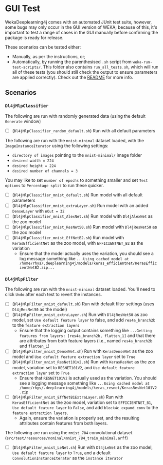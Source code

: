 # GUI Test

WekaDeeplearning4j comes with an automated JUnit test suite, however, some bugs may only occur in the GUI version of
WEKA; because of this, it's important to test a range of cases in the GUI manually before confirming the package is
ready for release.

These scenarios can be tested either:

- Manually, as per the instructions, or;
- Automatically, by running the parenthesised `.sh` script from `weka-run-test-scripts/`. This folder also
  contains `run_all_tests.sh`, which will run all of these tests
  (you should still check the output to ensure parameters are applied correctly). Check out
  the [README](weka-run-test-scripts/README.md) for more info.

## Scenarios

### `Dl4jMlpClassifier`

The following are run with randomly generated data (using the default `Generate` window)

- [ ] (`Dl4jMlpClassifier_random_default.sh`) Run with all default parameters

The following are run with the `mnist-minimal` dataset loaded, with the `ImageInstanceIterator` using the following
settings:

- `directory of images` pointing to the `mnist-minimal/` image folder
- `desired width = 224`
- `desired height = 224`
- `desired number of channels = 3`

You may like to set `number of epochs` to something smaller and set `Test options` to
`Percentage split` to run these quicker.

- [ ] (`Dl4jMlpClassifier_mnist_default.sh`) Run model with all default parameters
- [ ] (`Dl4jMlpClassifier_mnist_extraLayer.sh`) Run model with an added `DenseLayer` with `nOut = 32`
- [ ] (`Dl4jMlpClassifier_mnist_AlexNet.sh`) Run model with `Dl4jAlexNet` as the zoo model
- [ ] (`Dl4jMlpClassifier_mnist_ResNet50.sh`) Run model with `Dl4jResNet50` as the zoo model
- [ ] (`Dl4jMlpClassifier_mnist_EffNetB2.sh`) Run model with `KerasEfficientNet` as the zoo model,
  with `EFFICIENTNET_B2` as the variation
    - Ensure that the model actually uses the variation, you should see a log message something like
      `...Using cached model at /home/rhys/.deeplearning4j/models/keras_efficientnet/KerasEfficientNetB2.zip...`

### `Dl4jMlpFilter`

The following are run with the `mnist-minimal` dataset loaded. You'll need to click `Undo` after each test to revert the
instances.

- [ ] (`Dl4jMlpFilter_mnist_default.sh`) Run with default filter settings (uses `Dl4jResNet50` as the model)
- [ ] (`Dl4jMlpFilter_mnist_extraLayer.sh`) Run with `Dl4jResNet50` as zoo model, set `Use default feature layer` to
  false, and add `res4a_branch2b` to the `feature extraction layers`
    - Ensure that the logging output contains something
      like `...Getting features from layers: [res4a_branch2b, flatten_1]`
      and that there are attributes from both feature layers (i.e., named `res4a_branch2b` and `flatten_1`)
- [ ] (`Dl4jMlpFilter_mnist_DenseNet.sh`) Run with `KerasDenseNet` as the zoo model
  and `Use default feature extraction layer` set to `True`
- [ ] (`Dl4jMlpFilter_mnist_ResNet101v2.sh`) Run with `KerasResNet` as the zoo model, variation set to `RESNET101V2`,
  and `Use default feature extraction layer` set to `True`
    - Ensure that `RESNET101V2` is actually used as the variation. You should see a logging message something like
      `...Using cached model at /home/rhys/.deeplearning4j/models/keras_resnet/KerasResNet101V2.zip`
- [ ] (`Dl4jMlpFilter_mnist_EffNetB1ExtraLayer.sh`) Run with `KerasEfficientNet` as the zoo model, variation set
  to `EFFICIENTNET_B1`,
  `Use default feature layer` to `False`, and add `block4c_expand_conv` to the `feature extraction layers`.
    - Again, ensure the variation is properly set, and the resulting attributes contain features from both layers.

The following are run using the `mnist_784` convolutional
dataset (`src/test/resources/nominal/mnist_784_train_minimal.arff`)

- [ ] (`Dl4jMlpFilter_mnist_LeNet.sh`) Run with `Dl4jLeNet` as the zoo model, `Use default feature layer` to `True`, and
  a default `ConvolutionInstanceIterator` as the `instance iterator`